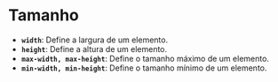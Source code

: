 # Tamanho

- **`width`**: Define a largura de um elemento.
- **`height`**: Define a altura de um elemento.
- **`max-width, max-height`**: Define o tamanho máximo de um elemento.
- **`min-width, min-height`**: Define o tamanho mínimo de um elemento.
